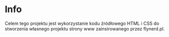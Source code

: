 # Info

Celem tego projektu jest wykorzystanie kodu źródłowego HTML i CSS do stworzenia własnego projektu strony www zainsirowanego przez flynerd.pl.
